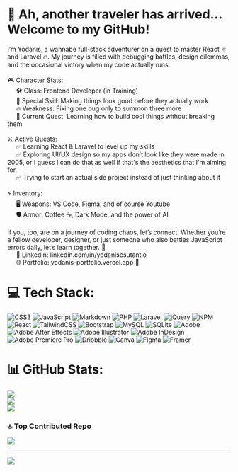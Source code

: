 # 🏰 Ah, another traveler has arrived… Welcome to my GitHub! 

I’m Yodanis, a wannabe full-stack adventurer on a quest to master React ⚛️ and Laravel 🔥. My journey is filled with debugging battles, design dilemmas, and the occasional victory when my code actually runs.<br><br>🎮 Character Stats:<br> &nbsp;&nbsp;&nbsp;&nbsp; 🛠️ Class: Frontend Developer (in Training)<br> &nbsp;&nbsp;&nbsp;&nbsp; 🎨 Special Skill: Making things look good before they actually work<br> &nbsp;&nbsp;&nbsp;&nbsp; 🔥 Weakness: Fixing one bug only to summon three more<br> &nbsp;&nbsp;&nbsp;&nbsp; 📖 Current Quest: Learning how to build cool things without breaking them<br><br>⚔️ Active Quests:<br> &nbsp;&nbsp;&nbsp;&nbsp; ✅ Learning React & Laravel to level up my skills<br> &nbsp;&nbsp;&nbsp;&nbsp; ✅ Exploring UI/UX design so my apps don’t look like they were made in 2005, or I guess I can do that as well if that's the aesthetics that I'm aiming for.<br> &nbsp;&nbsp;&nbsp;&nbsp; ✅ Trying to start an actual side project instead of just thinking about it<br><br>⚡ Inventory:<br> &nbsp;&nbsp;&nbsp;&nbsp; 🖥️ Weapons: VS Code, Figma, and of course Youtube<br> &nbsp;&nbsp;&nbsp;&nbsp; 🛡️ Armor: Coffee ☕, Dark Mode, and the power of AI<br><br>If you, too, are on a journey of coding chaos, let’s connect! Whether you’re a fellow developer, designer, or just someone who also battles JavaScript errors daily, let’s learn together. 🚀<br> &nbsp;&nbsp;&nbsp;&nbsp; 🔗 LinkedIn: linkedin.com/in/yodanisesutantio<br> &nbsp;&nbsp;&nbsp;&nbsp; 🌐 Portfolio: yodanis-portfolio.vercel.app 👀

# 💻 Tech Stack:
![CSS3](https://img.shields.io/badge/css3-%231572B6.svg?style=for-the-badge&logo=css3&logoColor=white) ![JavaScript](https://img.shields.io/badge/javascript-%23323330.svg?style=for-the-badge&logo=javascript&logoColor=%23F7DF1E) ![Markdown](https://img.shields.io/badge/markdown-%23000000.svg?style=for-the-badge&logo=markdown&logoColor=white) ![PHP](https://img.shields.io/badge/php-%23777BB4.svg?style=for-the-badge&logo=php&logoColor=white) ![Laravel](https://img.shields.io/badge/laravel-%23FF2D20.svg?style=for-the-badge&logo=laravel&logoColor=white) ![jQuery](https://img.shields.io/badge/jquery-%230769AD.svg?style=for-the-badge&logo=jquery&logoColor=white) ![NPM](https://img.shields.io/badge/NPM-%23CB3837.svg?style=for-the-badge&logo=npm&logoColor=white) ![React](https://img.shields.io/badge/react-%2320232a.svg?style=for-the-badge&logo=react&logoColor=%2361DAFB) ![TailwindCSS](https://img.shields.io/badge/tailwindcss-%2338B2AC.svg?style=for-the-badge&logo=tailwind-css&logoColor=white) ![Bootstrap](https://img.shields.io/badge/bootstrap-%238511FA.svg?style=for-the-badge&logo=bootstrap&logoColor=white) ![MySQL](https://img.shields.io/badge/mysql-4479A1.svg?style=for-the-badge&logo=mysql&logoColor=white) ![SQLite](https://img.shields.io/badge/sqlite-%2307405e.svg?style=for-the-badge&logo=sqlite&logoColor=white) ![Adobe](https://img.shields.io/badge/adobe-%23FF0000.svg?style=for-the-badge&logo=adobe&logoColor=white) ![Adobe After Effects](https://img.shields.io/badge/Adobe%20After%20Effects-9999FF.svg?style=for-the-badge&logo=Adobe%20After%20Effects&logoColor=white) ![Adobe Illustrator](https://img.shields.io/badge/adobe%20illustrator-%23FF9A00.svg?style=for-the-badge&logo=adobe%20illustrator&logoColor=white) ![Adobe InDesign](https://img.shields.io/badge/Adobe%20InDesign-49021F?style=for-the-badge&logo=adobeindesign&logoColor=FF3366) ![Adobe Premiere Pro](https://img.shields.io/badge/Adobe%20Premiere%20Pro-9999FF.svg?style=for-the-badge&logo=Adobe%20Premiere%20Pro&logoColor=white) ![Dribbble](https://img.shields.io/badge/Dribbble-EA4C89?style=for-the-badge&logo=dribbble&logoColor=white) ![Canva](https://img.shields.io/badge/Canva-%2300C4CC.svg?style=for-the-badge&logo=Canva&logoColor=white) ![Figma](https://img.shields.io/badge/figma-%23F24E1E.svg?style=for-the-badge&logo=figma&logoColor=white) ![Framer](https://img.shields.io/badge/Framer-black?style=for-the-badge&logo=framer&logoColor=blue)
# 📊 GitHub Stats:
![](https://github-readme-stats.vercel.app/api?username=yodanisesutantio&theme=dark&hide_border=false&include_all_commits=true&count_private=false)<br/>
![](https://nirzak-streak-stats.vercel.app/?user=yodanisesutantio&theme=dark&hide_border=false)<br/>
![](https://github-readme-stats.vercel.app/api/top-langs/?username=yodanisesutantio&theme=dark&hide_border=false&include_all_commits=true&count_private=false&layout=compact)

### 🔝 Top Contributed Repo
![](https://github-contributor-stats.vercel.app/api?username=yodanisesutantio&limit=5&theme=dark&combine_all_yearly_contributions=true)

---
[![](https://visitcount.itsvg.in/api?id=yodanisesutantio&icon=6&color=12)](https://visitcount.itsvg.in)

<!-- Proudly created with GPRM ( https://gprm.itsvg.in ) -->
